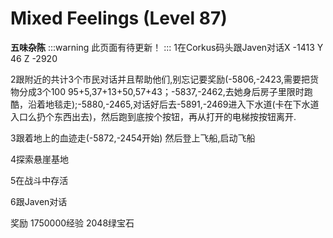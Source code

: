 # Mixed Feelings (Level 87)
**五味杂陈**
:::warning 
此页面有待更新！
:::
1在Corkus码头跟Javen对话X -1413 Y 46 Z -2920

2跟附近的共计3个市民对话并且帮助他们,别忘记要奖励(-5806,-2423,需要把货物分成3个100 95+5,37+13+50,57+43；-5837,-2462,去她身后房子里限时跑酷，沿着地毯走);-5880,-2465,对话好后去-5891,-2469进入下水道(卡在下水道入口么扔个东西出去)，然后跑到底按个按钮，再从打开的电梯按按钮离开. 

3跟着地上的血迹走(-5872,-2454开始) 然后登上飞船,启动飞船

4探索悬崖基地

5在战斗中存活

6跟Javen对话

奖励
1750000经验
2048绿宝石